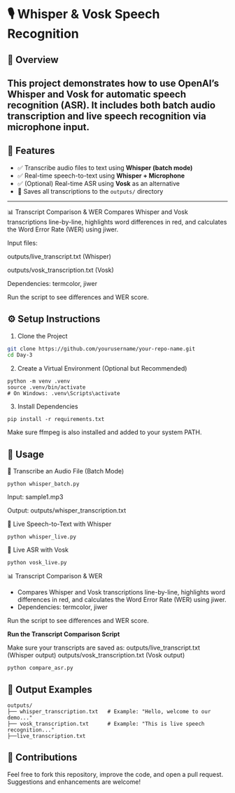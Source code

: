 # 🎙️ Whisper & Vosk Speech Recognition

## 📌 Overview

This project demonstrates how to use OpenAI’s Whisper and Vosk for automatic speech recognition (ASR). It includes both batch audio transcription and live speech recognition via microphone input.
---

## 🚀 Features

- ✅ Transcribe audio files to text using **Whisper (batch mode)**
- ✅ Real-time speech-to-text using **Whisper + Microphone**
- ✅ (Optional) Real-time ASR using **Vosk** as an alternative
- 💾 Saves all transcriptions to the `outputs/` directory

---

📊 Transcript Comparison & WER
Compares Whisper and Vosk transcriptions line-by-line, highlights word differences in red, and calculates the Word Error Rate (WER) using jiwer.

Input files:

outputs/live_transcript.txt (Whisper)

outputs/vosk_transcription.txt (Vosk)

Dependencies: termcolor, jiwer

Run the script to see differences and WER score.

## ⚙️ Setup Instructions

1. Clone the Project

```bash
git clone https://github.com/yourusername/your-repo-name.git
cd Day-3
```
2. Create a Virtual Environment (Optional but Recommended)
```
python -m venv .venv
source .venv/bin/activate     
# On Windows: .venv\Scripts\activate
```
3. Install Dependencies
```
pip install -r requirements.txt
```
Make sure ffmpeg is also installed and added to your system PATH.

## 🧪 Usage

 🔁 Transcribe an Audio File (Batch Mode)
```
python whisper_batch.py
```
Input: sample1.mp3

Output: outputs/whisper_transcription.txt

 🎤 Live Speech-to-Text with Whisper
```
python whisper_live.py
```
 🎤 Live ASR with Vosk
```
python vosk_live.py
```

📊 Transcript Comparison & WER
- Compares Whisper and Vosk transcriptions line-by-line, highlights word differences in red, and calculates the Word Error Rate (WER) using jiwer.
- Dependencies: termcolor, jiwer

Run the script to see differences and WER score.

**Run the Transcript Comparison Script**

Make sure your transcripts are saved as: outputs/live_transcript.txt (Whisper output)
outputs/vosk_transcription.txt (Vosk output)
```
python compare_asr.py
```

## 📂 Output Examples

```
outputs/
├── whisper_transcription.txt   # Example: "Hello, welcome to our demo..."
├── vosk_transcription.txt      # Example: "This is live speech recognition..."
├──live_transcription.txt
```

## 🤝 Contributions

Feel free to fork this repository, improve the code, and open a pull request. Suggestions and enhancements are welcome!

